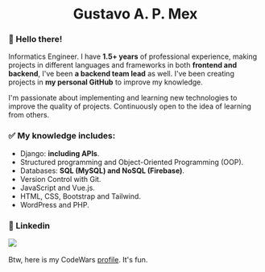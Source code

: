 <h1 align='center'> Gustavo A. P. Mex </h1>

### 🐍 Hello there!
Informatics Engineer. I have <strong>1.5+ years</strong> of professional experience, making projects in different languages and frameworks in both <strong>frontend and backend</strong>, I've been <strong>a backend team lead</strong> as well. I've been creating projects in <strong>my personal GitHub</strong> to improve my knowledge.

I'm passionate about implementing and learning new technologies to improve the quality of projects. Continuously open to the idea of learning from others.

### ✅ My knowledge includes:
- Django: <strong>including APIs</strong>.
- Structured programming and Object-Oriented Programming (OOP).
- Databases: <strong>SQL (MySQL) and NoSQL (Firebase)</strong>.
- Version Control with Git.
- JavaScript and Vue.js.
- HTML, CSS, Bootstrap and Tailwind.
- WordPress and PHP.

### 🐉 Linkedin
<p>
<a href="https://www.linkedin.com/in/gustavopmex/" target="_blank"><img src="https://img.shields.io/badge/linkedin-%230077B5.svg?&style=for-the-badge&logo=linkedin&logoColor=white" /></a>&nbsp;&nbsp;&nbsp;&nbsp;
</p>

Btw, here is my CodeWars [profile](https://www.codewars.com/users/GustavoPMex). It's fun.


<!--
**GustavoPMex/GustavoPMex** is a ✨ _special_ ✨ repository because its `README.md` (this file) appears on your GitHub profile.

Here are some ideas to get you started:

- 🔭 I’m currently working on ...
- 🌱 I’m currently learning ...
- 👯 I’m looking to collaborate on ...
- 🤔 I’m looking for help with ...
- 💬 Ask me about ...
- 📫 How to reach me: ...
- 😄 Pronouns: ...
- ⚡ Fun fact: ...
-->
